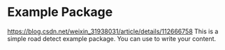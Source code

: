 # Example Package
https://blog.csdn.net/weixin_31938031/article/details/112666758
This is a simple road detect example package. You can use to write your content.